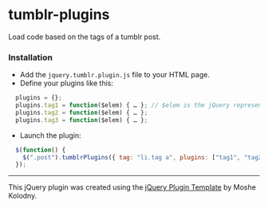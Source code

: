 tumblr-plugins
==============

Load code based on the tags of a tumblr post.

### Installation

- Add the ```jquery.tumblr.plugin.js``` file to your HTML page.  
- Define your plugins like this:

```js
  plugins = {};
  plugins.tag1 = function($elem) { … }; // $elem is the jQuery representation of the post
  plugins.tag2 = function($elem) { … };
  plugins.tag3 = function($elem) { … };
```
- Launch the plugin: 

```js
  $(function() {
    $(".post").tumblrPlugins({ tag: "li.tag a", plugins: ["tag1", "tag2", "tag3"] });  
  });  
```

----

This jQuery plugin was created using the [jQuery Plugin Template](http://kolodny.github.io/blog/blog/2013/12/27/my-favorite-jquery-plugin-template/) by Moshe Kolodny.
